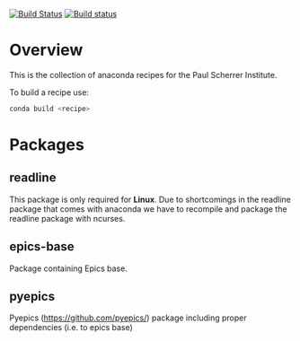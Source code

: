 [![Build Status](https://travis-ci.org/paulscherrerinstitute/conda-recipes.svg?branch=master)](https://travis-ci.org/paulscherrerinstitute/conda-recipes) [![Build status](https://ci.appveyor.com/api/projects/status/693wstp22y29kdty?svg=true)](https://ci.appveyor.com/project/simongregorebner/conda-recipes)



# Overview
This is the collection of anaconda recipes for the Paul Scherrer Institute.

To build a recipe use:

```bash
conda build <recipe>
```


# Packages

## readline
This package is only required for __Linux__.
Due to shortcomings in the readline package that comes with anaconda we have to recompile and package the readline package with ncurses.

## epics-base
Package containing Epics base.

## pyepics
Pyepics (https://github.com/pyepics/) package including proper dependencies (i.e. to epics base)
